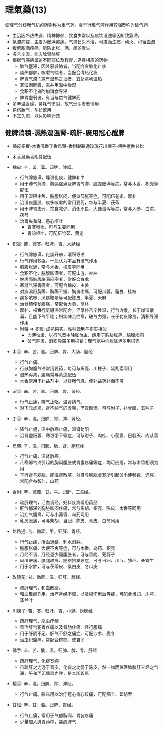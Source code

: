 # 理氣藥(13)
调理气分舒畅气机的药物称为里气药。善于行散气滞作用较强者称为破气药
- 主治因冷热失调、精神抑郁、饮食失常以及痰饮湿浊等因所致氣滯。
- 氣滯病症，主要为胀满疼痛。气滞日久不治，可进而生痰、动火、积留血液
- 缓解胀满疼痛，能防止胀、满、瘀的发生
- 多苦辛温，能入脾胃肺肝
- 根据气滞病证的不同部位及程度，选择相应的药物
  - 肺气壅滞，因外邪袭肺者，当配合宣肺化止咳
  - 痰热郁肺，咳嗽气喘者，当配合清热化痰
  - 脾胃气滞而兼有湿热之证者，宜配清利湿热
  - 寒湿困脾者，需并用温中燥湿
  - 食积不化者酌加消食导滞
  - 脾胃虚弱者，有当与益气健脾药
- 多辛温香燥，易耗气伤阴，故气弱阴虚者慎用
- 易伤胎气，孕妇慎用
- 不宜久煎，以免影响药效

## 健脾消積-濕熱瀉温腎-疏肝-廣用冠心醒脾
- 橘皮枳實-木香沉香丁香烏藥-香附路路通玫瑰花川楝子-佛手檀香甘松
- 木香烏藥香附常配伍

- 橘皮: 辛、苦，温。归脾、肺经。
  - 行气除胀满，燥湿化痰，健脾和中
  - 用于肺气拥滞、胸膈痞满及脾胃气滞、脘腹胀满等症。常与木香、枳壳等配伍
  - 用于湿阻中焦、脘腹胀闷、便溏苔腻等症，可配伍苍朮、厚朴
  - 治湿痰壅肺、痰多咳嗽的常用要药，每与半夏、茯苓
  - 用于脾胃虚弱、饮食减少、消化不良、大便泄泻等症，常与人参、白朮、茯苓
  - 治胃失和降、恶心呕吐
    - 胃寒呕吐，可与生姜同用
    - 胃热呕吐，可配伍竹茹、黄连
- 枳實: 苦，微寒。归脾、胃、大肠经
  - 行气除胀满，化痰开痹，消积导滞
  - 行气作用较强，一般认为本品有破气作用
  - 胸腹胀满，常与木香、橘皮等同用
  - 食积不化、脘腹胀满者，可配山渣、神曲
  - 脾虚而脘腹胀满闷塞者，常配合白朮
  - 寒凝气滞胃痛者，可配合橘皮、生姜
  - 对痰濕阻胸陽、胸陽不振、胸痹疼痛，可配瓜蒌，薤白、桂枝
  - 痰多咳嗽、风痰眩晕等可配陈皮、半夏、天麻
  - 治食積便秘腹痛，常配合大黄、厚朴
  - 厚朴、枳實行氣導滞常配合，但厚朴苦辛性温，行气力缓，长于燥湿散满，且能下气平喘；枳实味苦性寒，破气力强，长于化痰除痞，消积导滞作用
  - 附藥 => 枳殼: 成熟果实。性味效用与枳实相似
    - 力薄性缓，以行气宽中除胀为主，适用于胸胁胀痛、脘腹痞闷
    - 破气除痞，消积导滞多用枳實；理气宽中消胀除满多用枳壳
- 木香: 辛、苦，温。归脾、胃、大肠、胆经
  - 行气止痛。
  - 行散胸腹气滞常用要药，每可与枳壳、川楝子、延胡索同用
  - 湿热泻痢，腹痛常与黄连配伍
  - 木香常用于补益剂中，以舒畅气机，使补益药补而不滞
- 沉香: 辛、苦，温。归脾、胃、肾经。
  - 行气止痛，降气止呕，温肾纳气。
  - 对下元虚冷、肾不纳气的虚喘，疗效颇佳，可与附子、补骨脂、五味子
- 丁香: 辛，温。归肺、胃、脾、肾经。
  - 降气止呃，温中散寒止痛，温肾助阳
  - 治肾虚阳萎、寒湿带下等症，可与附子、肉桂、小茴香、巴戟天、肉苁蓉
- 烏藥: 辛，温。归脾、肺、肾、膀胱经
  - 行气止痛，温肾散寒。
  - 凡寒邪气滞引起的胸闷腹胀或胃腹疼痛等症，均可应用，常与木香相须为用
  - 下行肾与膀胱，能温肾散寒，对肾与膀胱虚寒所引起的小便频数、遗尿，常配合益智仁、山药
- 香附: 辛、微苦、甘，平。归肝、三焦经。
  - 疏肝理气，活血调经，妇科疾病常用药品
  - 肝气郁滞的胸胁胀闷疼痛，常与柴胡、枳壳、陈皮、木香等同用
  - 治疝气腹痛，可与小茴香、乌药同用
  - 乳房胀痛，可与柴胡、当归、陈皮、青皮、白芍同用
- 路路通: 苦、微涩，平。归肝、胃经。
  - 行气止痛，活血通络，利水消肿。
  - 脘腹胀痛、大便不爽等症，可与木香、乌药、枳壳
  - 月经不调、月经量少而腹胀者，可与香附、茺蔚子
  - 风湿痹痛、腰腿酸痛、筋络拘挛等症，可与当归、川芎、独活、桑寄生
  - 用于水肿，可与茯苓皮、桑白皮、冬瓜皮
- 玫瑰花: 甘、微苦，温。归肝、脾经。
  - 疏肝理气，和血散瘀。
  - 和血散瘀作用，治疗月经不调，以及损伤瘀血等症，可配合当归、川芎、泽兰叶
- 川楝子: 苦、寒。归肝、胃、小肠、膀胱经
  - 疏肝理气，杀虫疗癣
  - 善治肝气犯胃疼痛以及脅肋疼痛、经行腹痛
  - 用于肝阴不足、肝气不舒之痛症，可配沙参、麦冬
  - 治虫积腹痛，常配合槟榔、使君子
- 佛手: 辛、苦、酸，温。归肺、脾、胃、肝经
  - 疏肝理气，化痰宽胸
  - 虽疏肝之力逊于青皮，化痰之功弱于陈皮，然一物而兼理肺脾肝三经之气滞，平和而无燥烈之弊，是其所长焉
- 檀香: 辛，温。归脾、胃、肺经。
  - 行气止痛。临床用以治疗冠心病心绞痛，可配细辛、延胡索
- 甘松: 辛、甘，温。归脾、胃经。
  - 行气止痛，常用于气郁胸闷、胃脘疼痛
  - 少量加入脾胃药中，甚醒脾气